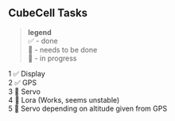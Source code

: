 ## CubeCell Tasks
> **legend** <br> 
✅ - done <br>
🔳 - needs to be done<br>
💬 - in progress<br>

1 ✅ Display <br>
2 ✅ GPS <br>
3 🔳 Servo <br>
4 💬 Lora (Works, seems unstable)<br>
5 🔳 Servo depending on altitude given from GPS <br>
